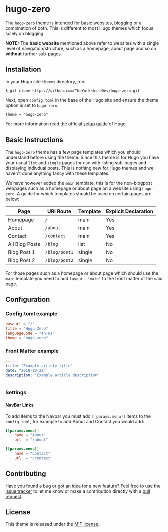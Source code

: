 # hugo-zero

The `hugo-zero` theme is intended for basic websites, blogging or a combination of both. This is different to most Hugo themes which focus solely on blogging. 
 
**NOTE:** The **basic website** mentioned above refer to websites with a single level of navigation/structure, such as a homepage, about page and so on **without** further sub-pages.

## Installation

In your Hugo site `themes` directory, run:

```
$ git clone https://github.com/TheYorkshireDev/hugo-zero.git
```

Next, open `config.toml` in the base of the Hugo site and ensure the theme option is set to `hugo-zero`:

```
theme = "hugo-zero"
```

For more information read the official [setup guide](https://gohugo.io/themes/installing-and-using-themes/) of Hugo.

## Basic Instructions

The `hugo-zero` theme has a few page templates which you should understand before using the theme. Since this theme is for Hugo you have your usual `list` and `single` pages for use with listing sub-pages and displaying indivdual posts. This is nothing new for Hugo themes and we haven't done anything fancy with these templates.

We have however added the `main` template, this is for the non-blogpost webpages such as a homepage or about page on a website using `hugo-zero`. A guide for which templates should be used on certain pages are below:

| Page           | URI Route     | Template | Explicit Declaration |
|----------------|---------------|----------|----------------------|
| Homepage       | `/`           | main     | Yes                  |
| About          | `/about`      | main     | Yes                  |
| Contact        | `/contact`    | main     | Yes                  |
| All Blog Posts | `/blog`       | list     | No                   |
| Blog Post 1    | `/blog/post1` | single   | No                   |
| Blog Post 2    | `/blog/post2` | single   | No                   |

For those pages such as a homepage or about page which should use the `main` template you need to add `layout: "main"` to the front matter of the said page.

## Configuration

### Config.toml example

```toml
baseurl = "/"
title = "Hugo Zero"
languageCode = "en-us"
theme = "hugo-zero"
```

### Front Matter example

```yaml
---
title: "Example article title"
date: "2018-10-22"
description: "Example article description"
---
```

### Settings

#### NavBar Links

To add items to the Navbar you must add `[[params.menu]]` items to the `config.toml`, for example to add About and Contact you would add:

```toml
[[params.menu]]
    name = "About"
    url  = "/about"

[[params.menu]]
    name = "Contact"
    url  = "/contact"
```

## Contributing

Have you found a bug or got an idea for a new feature? Feel free to use the [issue tracker](https://github.com/TheYorkshireDev/hugo-zero/issues) to let me know or make a contribution directly with a [pull request](https://github.com/TheYorkshireDev/hugo-zero/pulls).

## License

This theme is released under the [MIT license](LICENSE.md).
